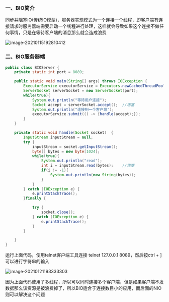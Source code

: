 ### 一、BIO简介

同步并阻塞IO(传统IO模型)，服务器实现模式为一个连接一个线程，即客户端有连接请求时服务器端需要启动一个线程进行处理，这样就会导致如果这个连接不做任何事情，只是在等待客户端的消息那么就会造成浪费

![image-20210115192810412](http://cdn.noteblogs.cn/image-20210115192810412.png)

### 二、BIO服务器端

```java
public class BIOServer {
    private static int port = 8089;

    public static void main(String[] args) throws IOException {
        ExecutorService executorService = Executors.newCachedThreadPool();  //多线程
        ServerSocket serverSocket = new ServerSocket(port);
        while(true){
            System.out.println("等待用户连接");
            Socket accept = serverSocket.accept();  //堵塞
            System.out.println("连接到一个客户端");
            executorService.submit(() -> {handle(accept);});
        }
    }

    private static void handle(Socket socket)  {
        InputStream inputStream = null;
        try {
            inputStream = socket.getInputStream();
            byte[] bytes = new byte[1024];
            while(true){
                System.out.println("read");
                int i = inputStream.read(bytes);    //堵塞
                if(i != -1){
                    System.out.println(new String(bytes));
                }
            }
        } catch (IOException e) {
            e.printStackTrace();
        }finally {

            try {
                socket.close();
            } catch (IOException e) {
                e.printStackTrace();
            }
        }

    }
}
```

运行上面代码，使用telnet客户端工具连接 telnet 127.0.0.1 8089，然后按ctrl + ]可以进行字符串的输入

![image-20210121193333303](http://cdn.noteblogs.cn/image-20210121193333303.png)

因为上面代码使用了多线程，所以可以同时连接多个客户端，但是如果客户端不发数据那么该资源是被浪费掉了，所以BIO适合于连接数目小的应用，而后面的NIO则可以解决这个问题